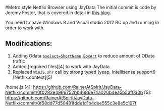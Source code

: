 #Metro style Netflix Browser using JayData
The initial commit is code by Jeremy Foster, that is covered in detail in [this blog][1].

You need to have Windows 8 and Visual studio 2012 RC up and running in order to work with.


## Modifications:
1. Adding Odata [`$select=ShortName,BoxArt`][3] to reduce amount of OData traffic
2. Added [required files][4] to work with JayData
3. Replaced `WinJS.xhr` call by strong typed (yeap, Intellisense support!) [Netflix.context][5]



[1]: http://codefoster.com/post/2012/06/13/netflixstage1.aspx
[2]: http://www.javdata.org
[3]: https://github.com/RainerAtSpirit/JayData-Netflix/commit/859a271e66468489774a215a7e55afe3c582ebf1#pages/home
/home.js
[4]: https://github.com/RainerAtSpirit/JayData-Netflix/commit/0f0283e4966752bb4686e74a020b4ea5b53f030b
[5]: https://github.com/RainerAtSpirit/JayData-Netflix/commit/0f58dd77d50481fdde1d1b4dee555c3e8e5c197f